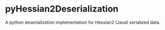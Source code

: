 # pyHessian2Deserialization
A python deserialization implementation for Hessian2 (Java) serialized data.
